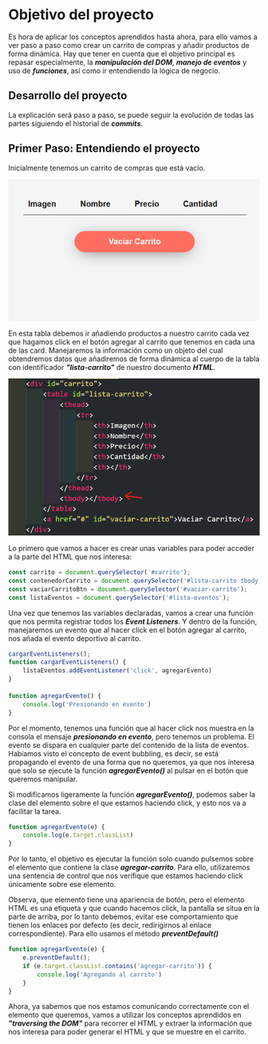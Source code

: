 # Objetivo del proyecto

Es hora de aplicar los conceptos aprendidos hasta ahora, para ello vamos a ver paso a paso como crear un carrito de compras y añadir productos de forma dinámica. Hay que tener en cuenta que el objetivo principal es repasar especialmente, la ***manipulación del DOM***, ***manejo de eventos*** y uso de ***funciones***, así como ir entendiendo la lógica de negocio.

## Desarrollo del proyecto

La explicación será paso a paso, se puede seguir la evolución de todas las partes siguiendo el historial de ***commits***.

## Primer Paso: Entendiendo el proyecto

Inicialmente tenemos un carrito de compras que está vacío.

<img src="img/capturas/captura1.png">

En esta tabla debemos ir añadiendo productos a nuestro carrito cada vez que hagamos click en el botón agregar al carrito que tenemos en cada una de las card. Manejaremos la información como un objeto del cual obtendremos datos que añadiremos de forma dinámica al cuerpo de la tabla con identificador ***"lista-carrito"*** de nuestro documento ***HTML***.

<img src="img/capturas/captura2.png">

Lo primero que vamos a hacer es crear unas variables para poder acceder a la parte del HTML que nos interesa:

```javascript
const carrito = document.querySelector('#carrito');
const contenedorCarrito = document.querySelector('#lista-carrito tbody');
const vaciarCarritoBtn = document.querySelector('#vaciar-carrito');
const listaEventos = document.querySelector('#lista-eventos');
```

Una vez que tenemos las variables declaradas, vamos a crear una función que nos permita registrar todos los ***Event Listeners***. Y dentro de la función, manejaremos un evento que al hacer click en el botón agregar al carrito, nos añada el evento deportivo al carrito.

```javascript
cargarEventListeners();
function cargarEventListeners() {
    listaEventos.addEventListener('click', agregarEvento)
}

function agregarEvento() {
    console.log('Presionando en evento')
}
```

Por el momento, tenemos una función que al hacer click nos muestra en la consola el mensaje ***presionando en evento***, pero tenemos un problema. El evento se dispara en cualquier parte del contenido de la lista de eventos. Habíamos visto el concepto de event bubbling, es decir, se está propagando el evento de una forma que no queremos, ya que nos interesa que solo se ejecute la función ***agregarEvento()*** al pulsar en el botón que queremos manipular.

Si modificamos ligeramente la función ***agregarEvento()***, podemos saber la clase del elemento sobre el que estamos haciendo click, y esto nos va a facilitar la tarea.

```javascript
function agregarEvento(e) {
    console.log(e.target.classList)
}
```

Por lo tanto, el objetivo es ejecutar la función solo cuando pulsemos sobre el elemento que contiene la clase ***agregar-carrito***. Para ello, utilizaremos una sentencia de control que nos verifique que estamos haciendo click únicamente sobre ese elemento.

Observa, que elemento tiene una apariencia de botón, pero el elemento HTML es una etiqueta ***<a></a>*** y que cuando hacemos click, la pantalla se situa en la parte de arriba, por lo tanto debemos, evitar ese comportamiento que tienen los enlaces por defecto (es decir, redirigirnos al enlace correspondiente). Para ello usamos el método ***preventDefault()***

```javascript
function agregarEvento(e) {
    e.preventDefault();
    if (e.target.classList.contains('agregar-carrito')) {
        console.log('Agregando al carrito')
    }
}
```

Ahora, ya sabemos que nos estamos comunicando correctamente con el elemento que queremos, vamos a utilizar los conceptos aprendidos en ***"traversing the DOM"*** para recorrer el HTML y extraer la información que nos interesa para poder generar el HTML y que se muestre en el carrito. 